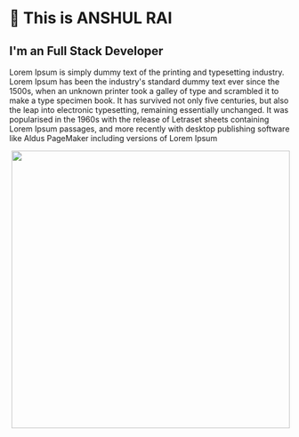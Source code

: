 # 👋 This is ANSHUL RAI  
## I'm an Full Stack Developer 

<div class="hello">
 <div class="inner"><p>Lorem Ipsum is simply dummy text of the printing and typesetting industry. Lorem Ipsum has been the industry's standard dummy text ever since the 1500s, when an unknown printer took a galley of type and scrambled it to make a type specimen book. It has survived not only five centuries, but also the leap into electronic typesetting, remaining essentially unchanged. It was popularised in the 1960s with the release of Letraset sheets containing Lorem Ipsum passages, and more recently with desktop publishing software like Aldus PageMaker including versions of Lorem Ipsum</p></div>
  <div class="inner" ><img src="assets\animation_500_kckasloz.gif" align="right" height="500" width="500"></div>
</div>

